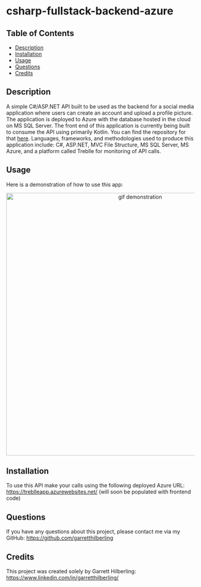 # csharp-fullstack-backend-azure

## Table of Contents
* [Description](#Description)
* [Installation](#Installation)
* [Usage](#Usage)
* [Questions](#Questions)
* [Credits](#Credits)

## Description
A simple C#/ASP.NET API built to be used as the backend for a social media application where users can create an account and upload a profile picture. The application is deployed to Azure with the database hosted in the cloud on MS SQL Server. The front end of this application is currently being built to consume the API using primarily Kotlin. You can find the repository for that [here](https://github.com/garretthilberling/csharp-fullstack-frontend-kotlin). Languages, frameworks, and methodologies used to produce this application include: C#, ASP.NET, MVC File Structure, MS SQL Server, MS Azure, and a platform called Treblle for monitoring of API calls.

## Usage
Here is a demonstration of how to use this app:

<div align="center">
        <img alt="gif demonstration" src="./assets/gif_demonstration.gif" width="700" />
</div>

## Installation
To use this API make your calls using the following deployed Azure URL: https://treblleapp.azurewebsites.net/
(will soon be populated with frontend code)

## Questions
If you have any questions about this project, please contact me via my GitHub: https://github.com/garretthilberling

## Credits
This project was created solely by Garrett Hilberling: https://www.linkedin.com/in/garretthilberling/
